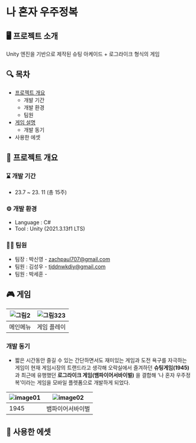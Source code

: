 # 나 혼자 우주정복


## 🖥 프로젝트 소개
Unity 엔진을 기반으로 제작된 슈팅 아케이드 + 로그라이크 형식의 게임

## 🔍 목차
  - [프로젝트 개요](#📢-프로젝트-개요)
    - 개발 기간
    - 개발 환경
    - 팀원
  - [게임 설명](#🎮-게임-설명)
    - 개발 동기
  - 사용한 에셋

## 📢 프로젝트 개요
### ⌛ 개발 기간
* 23.7 ~ 23. 11 (총 15주)

### ⚙ 개발 환경
- Language : C#
- Tool : Unity (2021.3.13f1 LTS)

### 👩‍💻 팀원
- 팀장 : 박신영 - zachpaul707@gmail.com
- 팀원 : 김성우 - tjddnwkdiy@gmail.com
- 팀원 : 박세훈 -

## 🎮 게임

|![그림2](https://github.com/zachpaul7/Conquering_the_Universe_Alone/assets/60610390/98bfc7fc-f9a5-4a13-8a27-5edea52f2349)|![그림323](https://github.com/zachpaul7/Conquering_the_Universe_Alone/assets/60610390/3db002c2-50f8-43fb-a725-426512adde39)|
|------|---|
| 메인메뉴 | 게임 플레이 |

### 개발 동기
- 짧은 시간동안 즐길 수 있는 간단하면서도 재미있는 게임과 도전 욕구를 자극하는 게임이 현재 게임시장의 트랜드라고 생각해 오락실에서 즐겨하던 **슈팅게임(1945)** 과 최근에 유행했던 **로그라이크 게임(뱀파이어서바이벌)** 을 결합해   ‘나 혼자 우주정복’이라는 게임을 모바일 플렛폼으로 개발하게 되었다.

|![image01](https://github.com/zachpaul7/Conquering_the_Universe_Alone/assets/60610390/9d915fd8-c8a7-411c-bb7c-11a00e61b1d7)|![image02](https://github.com/zachpaul7/Conquering_the_Universe_Alone/assets/60610390/2cbcafc3-5b08-43e3-a40a-be60fa6f1257)|
|------|---|
| 1945 | 뱀파이어서바이벌 |

### 

## 🛒 사용한 에셋


